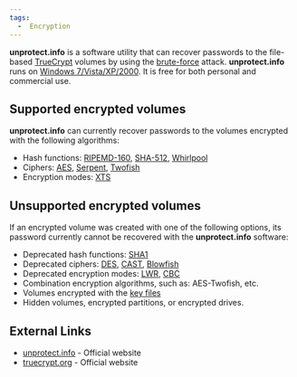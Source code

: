 ```yaml
---
tags:
  -  Encryption
---
```

**unprotect.info** is a software utility that can recover passwords to
the file-based [TrueCrypt](truecrypt.md) volumes by using the
[brute-force](brute-force.md) attack. **unprotect.info** runs on
[Windows 7/Vista/XP/2000](windows.md). It is free for both
personal and commercial use.

## Supported encrypted volumes

**unprotect.info** can currently recover passwords to the volumes
encrypted with the following algorithms:

- Hash functions: [RIPEMD-160](ripemd-160.md),
  [SHA-512](sha-2.md), [Whirlpool](whirlpool.md)
- Ciphers: [AES](aes.md), [Serpent](serpent.md),
  [Twofish](twofish.md)
- Encryption modes: [XTS](xts.md)

## Unsupported encrypted volumes

If an encrypted volume was created with one of the following options,
its password currently cannot be recovered with the **unprotect.info**
software:

- Deprecated hash functions: [SHA1](sha1.md)
- Deprecated ciphers: [DES](des.md), [CAST](cast.md),
  [Blowfish](blowfish.md)
- Deprecated encryption modes: [LWR](lwr.md),
  [CBC](cbc.md)
- Combination encryption algorithms, such as: AES-Twofish, etc.
- Volumes encrypted with the [key files](key-file.md)
- Hidden volumes, encrypted partitions, or encrypted drives.

## External Links

- [unprotect.info](http://unprotect.info/) - Official website
- [truecrypt.org](http://www.truecrypt.org/) - Official website


